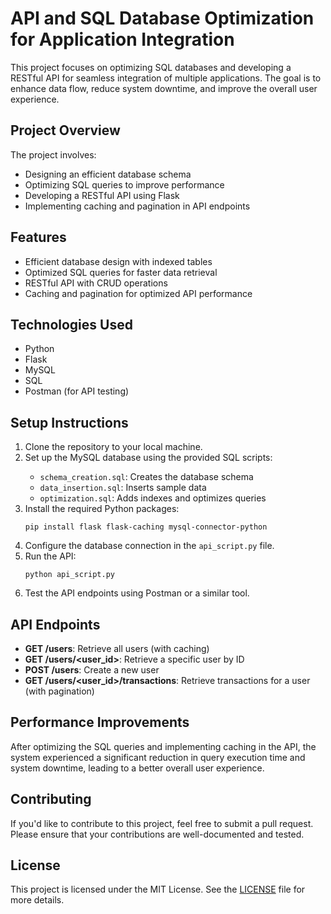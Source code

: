 <!DOCTYPE html>
<html lang="en">
<head>
    <meta charset="UTF-8">
    <meta name="viewport" content="width=device-width, initial-scale=1.0">
</head>
<body>

<h1>API and SQL Database Optimization for Application Integration</h1>

<p>This project focuses on optimizing SQL databases and developing a RESTful API for seamless integration of multiple applications. The goal is to enhance data flow, reduce system downtime, and improve the overall user experience.</p>

<h2>Project Overview</h2>
<p>The project involves:</p>
<ul>
    <li>Designing an efficient database schema</li>
    <li>Optimizing SQL queries to improve performance</li>
    <li>Developing a RESTful API using Flask</li>
    <li>Implementing caching and pagination in API endpoints</li>
</ul>

<h2>Features</h2>
<ul>
    <li>Efficient database design with indexed tables</li>
    <li>Optimized SQL queries for faster data retrieval</li>
    <li>RESTful API with CRUD operations</li>
    <li>Caching and pagination for optimized API performance</li>
</ul>

<h2>Technologies Used</h2>
<ul>
    <li>Python</li>
    <li>Flask</li>
    <li>MySQL</li>
    <li>SQL</li>
    <li>Postman (for API testing)</li>
</ul>

<h2>Setup Instructions</h2>
<ol>
    <li>Clone the repository to your local machine.</li>
    <li>Set up the MySQL database using the provided SQL scripts:</li>
    <ul>
        <li><code>schema_creation.sql</code>: Creates the database schema</li>
        <li><code>data_insertion.sql</code>: Inserts sample data</li>
        <li><code>optimization.sql</code>: Adds indexes and optimizes queries</li>
    </ul>
    <li>Install the required Python packages:</li>
    <pre><code>pip install flask flask-caching mysql-connector-python</code></pre>
    <li>Configure the database connection in the <code>api_script.py</code> file.</li>
    <li>Run the API:</li>
    <pre><code>python api_script.py</code></pre>
    <li>Test the API endpoints using Postman or a similar tool.</li>
</ol>

<h2>API Endpoints</h2>
<ul>
    <li><strong>GET /users</strong>: Retrieve all users (with caching)</li>
    <li><strong>GET /users/&lt;user_id&gt;</strong>: Retrieve a specific user by ID</li>
    <li><strong>POST /users</strong>: Create a new user</li>
    <li><strong>GET /users/&lt;user_id&gt;/transactions</strong>: Retrieve transactions for a user (with pagination)</li>
</ul>

<h2>Performance Improvements</h2>
<p>After optimizing the SQL queries and implementing caching in the API, the system experienced a significant reduction in query execution time and system downtime, leading to a better overall user experience.</p>

<h2>Contributing</h2>
<p>If you'd like to contribute to this project, feel free to submit a pull request. Please ensure that your contributions are well-documented and tested.</p>

<h2>License</h2>
<p>This project is licensed under the MIT License. See the <a href="LICENSE">LICENSE</a> file for more details.</p>

</body>
</html>
